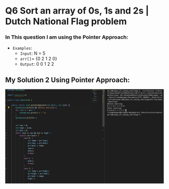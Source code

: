  # Q6 Sort an array of 0s, 1s and 2s | Dutch National Flag problem
 ### In This question I am using the Pointer Approach: 
 - `Examples`:
   - `Input`: N = 5 
   - `arr[]`= {0 2 1 2 0}
   - `Output`: 0 0 1 2 2
## My Solution 2 Using Pointer Approach:
 ![Logo](/ProgramSS/Solution6.jpg)